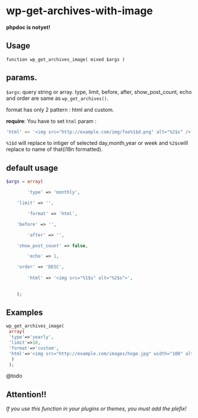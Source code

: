 wp-get-archives-with-image
==========================

**phpdoc is notyet!**


## Usage 

```
function wp_get_archives_image( mixed $args )
```

## params.
`$args`: query string or array.
type, limit, before, after, show_post_count, echo and order are same as `wp_get_archives()`.

format has only 2 pattern : html and custom.

**require**: You have to set `html` param :

```ex
'html' => '<img src="http://example.com/img/foo%1$d.png" alt="%2$s" />',
```

`%1$d` will replace to intiger of selected day,month,year or week and `%2$s`will replace to name of that(i18n formatted).


## default usage

```php
$args = array(

		'type' => 'monthly', 

    'limit' => '',

		'format' => 'html', 

    'before' => '',

		'after' => '', 

    'show_post_count' => false,

		'echo' => 1, 

    'order' => 'DESC',
		
		'html' => '<img src="%1$s" alt="%2$s">', 
		

	);
```

## Examples

```php
wp_get_archives_image(
 array(
 'type'=>'yearly',
 'limit'=>10,
 'format'=>'custom',
 'html'=>'<img src="http://example.com/images/hoge.jpg" width="100" alt="%2$s" />'
  )
 );
```



@todo

## Attention!!

*If you use this function in your plugins or themes, you must add the plefix!*
